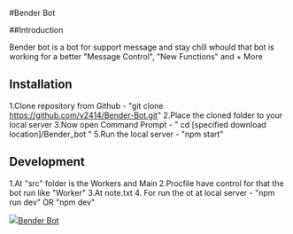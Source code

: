 #Bender Bot

##Introduction

Bender bot is a bot for support message and stay chill whould that bot is working for a better "Message Control", "New Functions" and + More

## Installation

1.Clone repository from Github - "git clone https://github.com/v2414/Bender-Bot.git"
2.Place the cloned folder to your local server
3.Now open Command Prompt - " cd [specified download location]/Bender_bot "
5.Run the local server - "npm start"

## Development
1.At "src" folder is the Workers and Main
2.Procfile have control for that the bot run like "Worker"
3.At note.txt
4. For run the ot at local server - "npm run dev" OR "npm dev"

<p><a href="https://t.me/Official_bender_bot"><img src="https://img.icons8.com/color/48/000000/telegram-app.png"/>Bender Bot</a></p>


